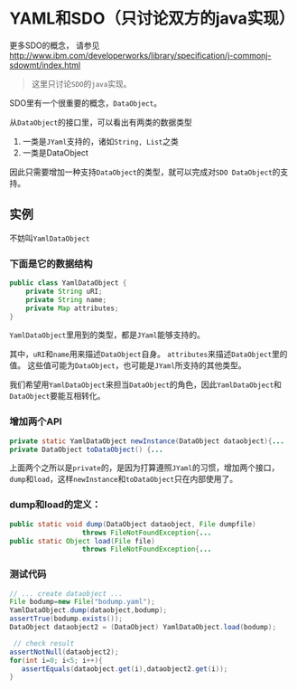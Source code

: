 # YAML和SDO（只讨论双方的java实现）

更多SDO的概念， 请参见<http://www.ibm.com/developerworks/library/specification/j-commonj-sdowmt/index.html>

> 这里只讨论`SDO`的`java`实现。

SDO里有一个很重要的概念，`DataObject`。

从`DataObject`的接口里，可以看出有两类的数据类型

1. 一类是`JYaml`支持的，诸如`String, List`之类
2. 一类是DataObject

因此只需要增加一种支持`DataObject`的类型，就可以完成对`SDO DataObject`的支持。

## 实例

不妨叫`YamlDataObject`

### 下面是它的数据结构

```java
public class YamlDataObject {
    private String uRI;
    private String name;
    private Map attributes;
}
```

`YamlDataObject`里用到的类型，都是`JYaml`能够支持的。

其中，`uRI`和`name`用来描述`DataObject`自身。
`attributes`来描述`DataObject`里的值。
这些值可能为`DataObject`，也可能是`JYaml`所支持的其他类型。

我们希望用`YamlDataObject`来担当`DataObject`的角色，因此`YamlDataObject`和`DataObject`要能互相转化。

### 增加两个API

```java
private static YamlDataObject newInstance(DataObject dataobject){...
private DataObject toDataObject() {...
```

上面两个之所以是`private`的，是因为打算遵照`JYaml`的习惯，增加两个接口，`dump`和`load`，这样`newInstance`和`toDataObject`只在内部使用了。

### dump和load的定义：

```java
public static void dump(DataObject dataobject, File dumpfile) 
                  throws FileNotFoundException{...
public static Object load(File file) 
                  throws FileNotFoundException{...
```

### 测试代码

```java
// ... create dataobject ...
File bodump=new File("bodump.yaml");
YamlDataObject.dump(dataobject,bodump);
assertTrue(bodump.exists());
DataObject dataobject2 = (DataObject) YamlDataObject.load(bodump);

 // check result
assertNotNull(dataobject2);
for(int i=0; i<5; i++){
   assertEquals(dataobject.get(i),dataobject2.get(i));
}
```
